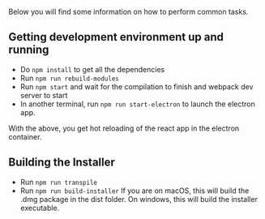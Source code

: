Below you will find some information on how to perform common tasks.  

## Getting development environment up and running
- Do `npm install` to get all the dependencies
- Run `npm run rebuild-modules`
- Run `npm start` and wait for the compilation to finish and webpack dev server to start
- In another terminal, run `npm run start-electron` to launch the electron app. 

With the above, you get hot reloading of the react app in the electron container.


## Building the Installer
- Run `npm run transpile`
- Run `npm run build-installer`
If you are on macOS, this will build the .dmg package in the dist folder. On windows, this will build the installer executable.
